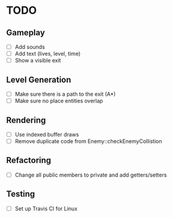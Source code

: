 # TODO

## Gameplay
- [ ] Add sounds
- [ ] Add text (lives, level, time)
- [ ] Show a visible exit

## Level Generation
- [ ] Make sure there is a path to the exit (A*)
- [ ] Make sure no place entities overlap

## Rendering
- [ ] Use indexed buffer draws
- [ ] Remove duplicate code from Enemy::checkEnemyCollistion
## Refactoring
- [ ] Change all public members to private and add getters/setters

## Testing
- [ ] Set up Travis CI for Linux